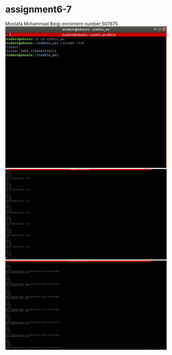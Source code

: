 # assignment6-7

Mostafa Mohammad Beigi enrolment number:507875
![alt text](https://github.com/mostafa10066/assignment6-7/blob/master/03.JPG?raw=true)
![alt text](https://github.com/mostafa10066/assignment6-7/blob/master/01.JPG?raw=true)
![alt text](https://github.com/mostafa10066/assignment6-7/blob/master/02.JPG?raw=true)
